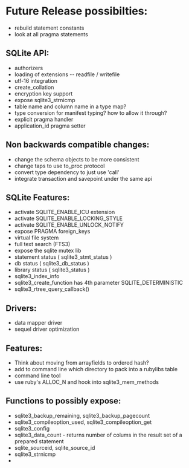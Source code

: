 # Future Release possibilties:
- rebuild statement constants
- look at all pragma statements

## SQLite API:
- authorizers
- loading of extensions -- readfile / writefile
- utf-16 integration
- create_collation 
- encryption key support
- expose sqlite3_strnicmp
- table name and column name in a type map?
- type conversion for manifest typing? how to allow it through?
- explicit pragma handler
- application_id pragma setter

## Non backwards compatible changes:
- change the schema objects to be more consistent
- change taps to use to_proc protocol
- convert type dependency to just use 'call'
- integrate transaction and savepoint under the same api

## SQLite Features:
- activate SQLITE_ENABLE_ICU extension
- activate SQLITE_ENABLE_LOCKING_STYLE
- activate SQLITE_ENABLE_UNLOCK_NOTIFY
- expose PRAGMA foreign_keys
- virtual file system
- full text search (FTS3)
- expose the sqlite mutex lib
- statement status ( sqlite3_stmt_status )
- db status ( sqlite3_db_status )
- library status ( sqlite3_status )
- sqlite3_index_info
- sqlite3_create_function has 4th parameter SQLITE_DETERMINISTIC 
- sqlite3_rtree_query_callback()

## Drivers:
- data mapper driver
- sequel driver optimization

## Features:
- Think about moving from arrayfields to ordered hash?
- add to command line which directory to pack into a rubylibs table
- command line tool
- use ruby's ALLOC_N and hook into sqlite3_mem_methods

## Functions to possibly expose:
- sqlite3_backup_remaining, sqlite3_backup_pagecount
- sqlite3_compileoption_used, sqlite3_compileoption_get
- sqlite3_config
- sqlite3_data_count - returns number of colums in the result set of a
  prepared statement
- sqlite_sourceid, sqlite_source_id
- sqlite3_strnicmp
-

